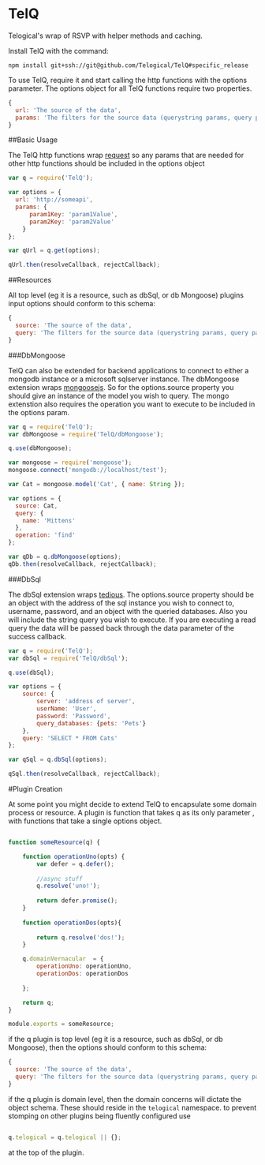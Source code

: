 TelQ
====
Telogical's wrap of RSVP with helper methods and caching.

Install TelQ with the command:
```
npm install git+ssh://git@github.com/Telogical/TelQ#specific_release
```

To use TelQ, require it and start calling the http functions with the options
parameter.  The options object for all TelQ functions require two properties.

```js
{
  url: 'The source of the data',
  params: 'The filters for the source data (querystring params, query params, etc')
}
```

##Basic Usage

The TelQ http functions wrap [request](https://github.com/mikeal/request) so any params that are
needed for other http functions should be included in the options object

```js
var q = require('TelQ');

var options = {
  url: 'http://someapi',
  params: {
      param1Key: 'param1Value',
      param2Key: 'param2Value'
    }
};

var qUrl = q.get(options);

qUrl.then(resolveCallback, rejectCallback);
```

##Resources

All top level (eg it is a resource, such as dbSql, or db Mongoose) plugins input options should conform to this schema:

```js
{
  source: 'The source of the data',
  query: 'The filters for the source data (querystring params, query params, etc)
}

```

###DbMongoose

TelQ can also be extended for backend applications to connect to either a mongodb instance or a microsoft sqlserver instance.  The dbMongoose extension wraps [mongoosejs](http://mongoosejs.com).  So for the options.source property you should give an instance of the model you wish to query.  The mongo extenstion also requires the operation you want to execute to be included in the options param.  

```js
var q = require('TelQ');
var dbMongoose = require('TelQ/dbMongoose');

q.use(dbMongoose);

var mongoose = require('mongoose');
mongoose.connect('mongodb://localhost/test');

var Cat = mongoose.model('Cat', { name: String });

var options = {
  source: Cat,
  query: {
    name: 'Mittens'
  },
  operation: 'find'
};

var qDb = q.dbMongoose(options);
qDb.then(resolveCallback, rejectCallback);
```

###DbSql

The dbSql extension wraps [tedious](https://github.com/pekim/tedious).  The options.source property should be an object with the address of the sql instance you wish to connect to, username, password, and an object with the queried databases.  Also you will include the string query you wish to execute.  If you are executing a read query the data will be passed back through the data parameter of the success callback.

```js
var q = require('TelQ');
var dbSql = require('TelQ/dbSql');

q.use(dbSql);

var options = {
    source: {
        server: 'address of server',
        userName: 'User',
        password: 'Password',
        query_databases: {pets: 'Pets'}
    },
    query: 'SELECT * FROM Cats'
};

var qSql = q.dbSql(options);

qSql.then(resolveCallback, rejectCallback);
```
#Plugin Creation

At some point you might decide to extend TelQ to encapsulate some domain process or resource. 
A plugin is function that takes q as its only parameter , with functions that take a single options object.

```js

function someResource(q) {

    function operationUno(opts) {
        var defer = q.defer();
    
        //async stuff
        q.resolve('uno!');
        
        return defer.promise();
    }
    
    function operationDos(opts){
        
        return q.resolve('dos!');
    }

    q.domainVernacular  = {
        operationUno: operationUno,
        operationDos: operationDos
    
    };

    return q;
}

module.exports = someResource;

```

if the q plugin is top level (eg it is a resource, such as dbSql, or db Mongoose), then the options should conform to this schema:

```js
{
  source: 'The source of the data',
  query: 'The filters for the source data (querystring params, query params, etc')
}

```

if the q plugin is domain level, then the domain concerns will dictate the object schema. These should reside in the `telogical` namespace.
to prevent stomping on other plugins being fluently configured use

```js

q.telogical = q.telogical || {};

```
at the top of the plugin.













